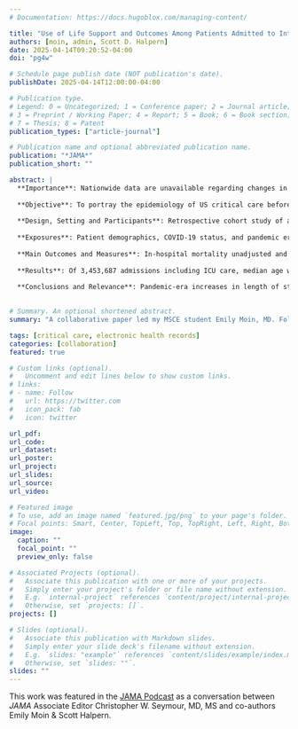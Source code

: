 ```yaml
---
# Documentation: https://docs.hugoblox.com/managing-content/

title: "Use of Life Support and Outcomes Among Patients Admitted to Intensive Care Units"
authors: [moin, admin, Scott D. Halpern]
date: 2025-04-14T09:20:52-04:00
doi: "pg4w"

# Schedule page publish date (NOT publication's date).
publishDate: 2025-04-14T12:00:00-04:00

# Publication type.
# Legend: 0 = Uncategorized; 1 = Conference paper; 2 = Journal article;
# 3 = Preprint / Working Paper; 4 = Report; 5 = Book; 6 = Book section;
# 7 = Thesis; 8 = Patent
publication_types: ["article-journal"]

# Publication name and optional abbreviated publication name.
publication: "*JAMA*"
publication_short: ""

abstract: |
  **Importance**: Nationwide data are unavailable regarding changes in intensive care unit (ICU) outcomes and use of life support over the past 10 years, limiting understanding of practice changes.
  
  **Objective**: To portray the epidemiology of US critical care before, during, and after the COVID-19 pandemic.
  
  **Design, Setting and Participants**: Retrospective cohort study of adult patients admitted to an ICU for any reason, using data from the 54 US health systems continuously contributing to the Epic Cosmos database from 2014-2023.
  
  **Exposures**: Patient demographics, COVID-19 status, and pandemic era.
  
  **Main Outcomes and Measures**: In-hospital mortality unadjusted and adjusted for patient demographics, comorbidities, and illness severity; ICU length of stay; and receipt of life-support interventions, including mechanical ventilation and vasopressor medications.
  
  **Results**: Of 3,453,687 admissions including ICU care, median age was 65 (IQR, 53-75) years. Patients were 55.3% male; 17.3% Black and 6.1% Hispanic or Latino; and overall in-hospital mortality was 10.9%. The adjusted in-hospital mortality was elevated during the pandemic in COVID-negative (adjusted odds ratio [aOR], 1.3 [95% CI, 1.2-1.3]) and COVID-positive (aOR, 4.3 [95% CI, 3.8-4.8]) patients and returned to baseline by mid-2022. The median ICU length of stay was 2.1 (IQR, 1.1-4.2) days, with increases during the pandemic among COVID-positive patients (difference for COVID-positive vs COVID-negative patients, 2.0 days [95% CI, 2.0-2.1]). Rates of invasive mechanical ventilation were 23.2% (95% CI, 23.1%-23.2%) before the pandemic, increased to 25.8% (95% CI, 25.8%-25.9%) during the pandemic, and declined below prepandemic baseline thereafter (22.0% [95% CI, 21.9%-22.2%]). The use of vasopressors increased from 7.2% to 21.6% of ICU stays.
  
  **Conclusions and Relevance**: Pandemic-era increases in length of stay and adjusted in-hospital mortality among US ICU patients returned to recent historical baselines. Fewer patients are now receiving mechanical ventilation than prior to the pandemic, while more patients are administered vasopressor medications.
  

# Summary. An optional shortened abstract.
summary: "A collaborative paper led my MSCE student Emily Moin, MD. Following pandemic-era changes, many ICU outcome measures returned to prior levels. The rates of mechanical ventilation have declined even further, while vasopressor use remained elevated above 2010s rates. "

tags: [critical care, electronic health records]
categories: [collaboration]
featured: true

# Custom links (optional).
#   Uncomment and edit lines below to show custom links.
# links:
# - name: Follow
#   url: https://twitter.com
#   icon_pack: fab
#   icon: twitter

url_pdf:
url_code:
url_dataset:
url_poster:
url_project:
url_slides:
url_source:
url_video:

# Featured image
# To use, add an image named `featured.jpg/png` to your page's folder. 
# Focal points: Smart, Center, TopLeft, Top, TopRight, Left, Right, BottomLeft, Bottom, BottomRight.
image:
  caption: ""
  focal_point: ""
  preview_only: false

# Associated Projects (optional).
#   Associate this publication with one or more of your projects.
#   Simply enter your project's folder or file name without extension.
#   E.g. `internal-project` references `content/project/internal-project/index.md`.
#   Otherwise, set `projects: []`.
projects: []

# Slides (optional).
#   Associate this publication with Markdown slides.
#   Simply enter your slide deck's filename without extension.
#   E.g. `slides: "example"` references `content/slides/example/index.md`.
#   Otherwise, set `slides: ""`.
slides: ""
---
```


This work was featured in the [JAMA Podcast](https://edhub.ama-assn.org/jn-learning/audio-player/18965274) as a conversation between *JAMA* Associate Editor Christopher W. Seymour, MD, MS and co-authors Emily Moin & Scott Halpern.
